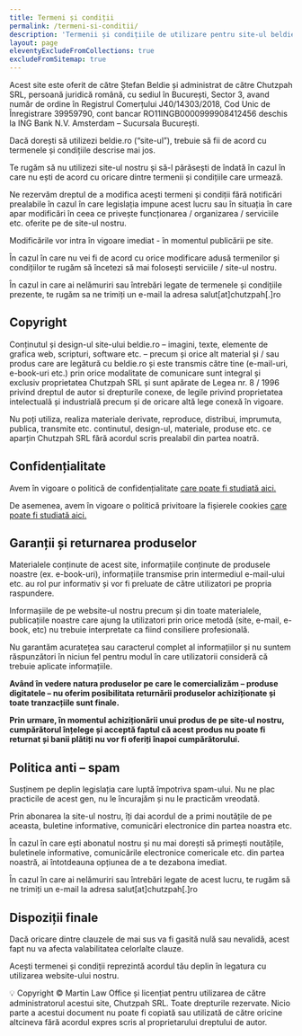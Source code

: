 ```yaml
---
title: Termeni și condiții
permalink: /termeni-si-conditii/
description: 'Termenii și condițiile de utilizare pentru site-ul beldie.ro'
layout: page
eleventyExcludeFromCollections: true
excludeFromSitemap: true
---
```



Acest site este oferit de către Ștefan Beldie și administrat de către Chutzpah SRL, persoană juridică română, cu sediul în București, Sector 3, avand număr de ordine în Registrul Comerțului J40/14303/2018, Cod Unic de Înregistrare 39959790, cont bancar RO11INGB0000999908412456 deschis la ING Bank N.V. Amsterdam – Sucursala București.

Dacă dorești să utilizezi beldie.ro (“site-ul”), trebuie să fii de acord cu termenele și condițiile descrise mai jos.

Te rugăm să nu utilizezi site-ul nostru și să-l părăsești de îndată în cazul în care nu ești de acord cu oricare dintre termenii și condițiile care urmează.

Ne rezervăm dreptul de a modifica acești termeni și condiții fără notificări prealabile în cazul în care legislația impune acest lucru sau în situația în care apar modificări în ceea ce privește funcționarea / organizarea / serviciile etc. oferite pe de site-ul nostru.

Modificările vor intra în vigoare imediat - în momentul publicării pe site.

În cazul în care nu vei fi de acord cu orice modificare adusă termenilor și condițiilor te rugăm să încetezi să mai folosești serviciile / site-ul nostru.

În cazul in care ai nelămuriri sau întrebări legate de termenele și condițiile prezente, te rugăm sa ne trimiți un e-mail la adresa salut[at]chutzpah[.]ro

## Copyright

Conținutul și design-ul site-ului beldie.ro – imagini, texte, elemente de grafica web, scripturi, software etc. – precum și orice alt material și / sau produs care are legătură cu beldie.ro și este transmis către tine (e-mail-uri, e-book-uri etc.) prin orice modalitate de comunicare sunt integral și exclusiv proprietatea Chutzpah SRL și sunt apărate de Legea nr. 8 / 1996 privind dreptul de autor si drepturile conexe, de legile privind proprietatea intelectuală și industrială precum și de oricare altă lege conexă în vigoare.

Nu poți utiliza, realiza materiale derivate, reproduce, distribui, imprumuta, publica, transmite etc. continutul, design-ul, materiale, produse etc. ce aparțin Chutzpah SRL fără acordul scris prealabil din partea noatră.


## Confidențialitate

Avem în vigoare o politică de confidențialitate <a href="https://beldie.ro/politica-de-confidentialitate/"> care poate fi studiată aici.</a>


De asemenea, avem în vigoare o politică privitoare la fișierele cookies <a href="https://beldie.ro/politica-privind-fisierele-cookies/"> care poate fi studiată aici.</a>


## Garanții și returnarea produselor

Materialele conținute de acest site, informațiile conținute de produsele noastre (ex. e-book-uri), informațiile transmise prin intermediul e-mail-ului etc. au rol pur informativ și vor fi preluate de către utilizatori pe propria raspundere.

Informașiile de pe website-ul nostru precum și din toate materialele, publicațiile noastre care ajung la utilizatori prin orice metodă (site, e-mail, e-book, etc) nu trebuie interpretate ca fiind consiliere profesională.

Nu garantăm acuratețea sau caracterul complet al informațiilor și nu suntem răspunzători în niciun fel pentru modul în care utilizatorii consideră că trebuie aplicate informațiile.

<strong>Având în vedere natura produselor pe care le comercializăm – produse digitatele – nu oferim posibilitata returnării produselor achiziționate și toate tranzacțiile sunt finale.

Prin urmare, în momentul achiziționării unui produs de pe site-ul nostru, cumpărătorul înțelege și acceptă faptul că acest produs nu poate fi returnat și banii plătiți nu vor fi oferiți înapoi cumpărătorului. </strong>

## Politica anti – spam
Susținem pe deplin legislația care luptă împotriva spam-ului. Nu ne plac practicile de acest gen, nu le încurajăm și nu le practicăm vreodată.

Prin abonarea la site-ul nostru, îți dai acordul de a primi noutățile de pe aceasta, buletine informative, comunicări electronice din partea noastra etc.

În cazul în care ești abonatul nostru și nu mai dorești să primești noutățile, buletinele informative, comunicările electronice comericale etc. din partea noastră, ai întotdeauna opțiunea de a te dezabona imediat.

În cazul în care ai nelămuriri sau întrebări legate de acest lucru, te rugăm să ne trimiți un e-mail la adresa salut[at]chutzpah[.]ro

## Dispoziții finale
Dacă oricare dintre clauzele de mai sus va fi gasită nulă sau nevalidă, acest fapt nu va afecta valabilitatea celorlalte clauze.

Acești termenei și condiții reprezintă acordul tău deplin în legatura cu utilizarea website-ului nostru.

💡
Copyright © Martin Law Office și licențiat pentru utilizarea de către administratorul acestui site, Chutzpah SRL. Toate drepturile rezervate. Nicio parte a acestui document nu poate fi copiată sau utilizată de către oricine altcineva fără acordul expres scris al proprietarului dreptului de autor.